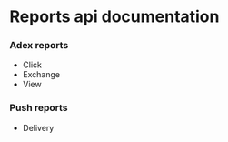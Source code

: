 # Reports api documentation

### Adex reports
* Click
* Exchange
* View

### Push reports
* Delivery